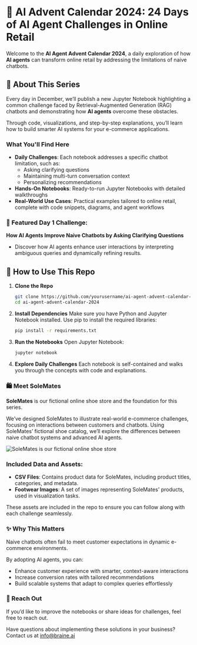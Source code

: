 # 🎄 AI Advent Calendar 2024: 24 Days of AI Agent Challenges in Online Retail

Welcome to the **AI Agent Advent Calendar 2024**, a daily exploration of how **AI agents** can transform online retail by addressing the limitations of naive chatbots.

## 📖 About This Series

Every day in December, we’ll publish a new Jupyter Notebook highlighting a common challenge faced by Retrieval-Augmented Generation (RAG) chatbots and demonstrating how **AI agents** overcome these obstacles.  

Through code, visualizations, and step-by-step explanations, you’ll learn how to build smarter AI systems for your e-commerce applications.

### What You'll Find Here
- **Daily Challenges**: Each notebook addresses a specific chatbot limitation, such as:
  - Asking clarifying questions
  - Maintaining multi-turn conversation context
  - Personalizing recommendations
- **Hands-On Notebooks**: Ready-to-run Jupyter Notebooks with detailed walkthroughs
- **Real-World Use Cases**: Practical examples tailored to online retail, complete with code snippets, diagrams, and agent workflows

### 🌟 Featured Day 1 Challenge:
**How AI Agents Improve Naive Chatbots by Asking Clarifying Questions**  
- Discover how AI agents enhance user interactions by interpreting ambiguous queries and dynamically refining results.

## 🚀 How to Use This Repo

1. **Clone the Repo**
    ```bash
    git clone https://github.com/yourusername/ai-agent-advent-calendar-2024.git
    cd ai-agent-advent-calendar-2024
    ```

2. **Install Dependencies**
Make sure you have Python and Jupyter Notebook installed. Use pip to install the required libraries:
    ```bash
    pip install -r requirements.txt
    ```

3. **Run the Notebooks**
Open Jupyter Notebook:
    ```bash
    jupyter notebook
    ```

4. **Explore Daily Challenges**
Each notebook is self-contained and walks you through the concepts with code and explanations.

### 🛍 Meet SoleMates

**SoleMates** is our fictional online shoe store and the foundation for this series.  

We’ve designed SoleMates to illustrate real-world e-commerce challenges, focusing on interactions between customers and chatbots. Using SoleMates’ fictional shoe catalog, we’ll explore the differences between naive chatbot systems and advanced AI agents.

![SoleMates is our fictional online shoe store](images/2_solemates.png "SoleMates is our fictional online shoe store")

### Included Data and Assets:
- **CSV Files**: Contains product data for SoleMates, including product titles, categories, and metadata.
- **Footwear Images**: A set of images representing SoleMates' products, used in visualization tasks.

These assets are included in the repo to ensure you can follow along with each challenge seamlessly.


### ✨ Why This Matters
Naive chatbots often fail to meet customer expectations in dynamic e-commerce environments. 

By adopting AI agents, you can:

- Enhance customer experience with smarter, context-aware interactions
- Increase conversion rates with tailored recommendations
- Build scalable systems that adapt to complex queries effortlessly

### 📩 Reach Out
If you’d like to improve the notebooks or share ideas for challenges, feel free to reach out.

Have questions about implementing these solutions in your business? Contact us at info@braine.ai